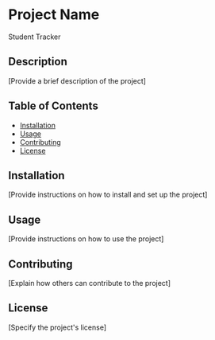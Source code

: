 # Project Name
Student Tracker

## Description
[Provide a brief description of the project]

## Table of Contents
- [Installation](#installation)
- [Usage](#usage)
- [Contributing](#contributing)
- [License](#license)

## Installation
[Provide instructions on how to install and set up the project]

## Usage
[Provide instructions on how to use the project]

## Contributing
[Explain how others can contribute to the project]

## License
[Specify the project's license]
